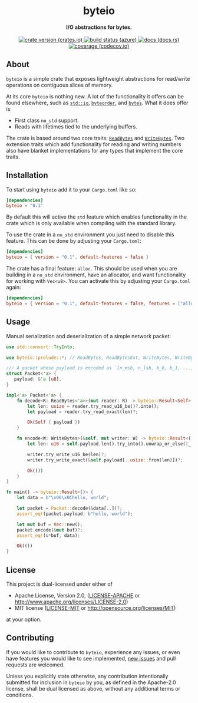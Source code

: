 <h1 align="center">byteio</h1>
<div align="center">
  <strong>
    I/O abstractions for bytes.
  </strong>
</div>

<br />

<div align="center">
  <!-- crate version (crates.io) -->
  <a href="https://crates.io/crates/byteio">
    <img src="https://img.shields.io/crates/v/byteio.svg?style=flat-square"
      alt="crate version (crates.io)" />
  </a>

  <!-- build status (azure) -->
  <a href="https://dev.azure.com/rjsberry/byteio/_build?definitionId=2">
    <img src="https://img.shields.io/azure-devops/build/rjsberry/eefd02b5-74a7-4227-8be5-dbd037a5e6d1/2.svg?style=flat-square"
      alt="build status (azure)" />
  </a>

  <!-- docs (docs.rs) -->
  <a href="https://docs.rs/byteio">
    <img src="https://img.shields.io/badge/docs-latest-blue.svg?style=flat-square"
      alt="docs (docs.rs)" />
  </a>

  <!-- coverage (codecov.io) -->
  <a href="https://codecov.io/gh/rjsberry/byteio">
    <img src="https://img.shields.io/codecov/c/github/rjsberry/byteio.svg?style=flat-square"
      alt="coverage (codecov.io)" />
  </a>
</div>

## About

`byteio` is a simple crate that exposes lightweight abstractions for read/write
operations on contiguous slices of memory.

At its core `byteio` is nothing new. A lot of the functionality it offers can be
found elsewhere, such as [`std::io`][std-io], [`byteorder`][byteorder], and
[`bytes`][bytes]. What it does offer is:

* First class `no_std` support.
* Reads with lifetimes tied to the underlying buffers.

The crate is based around two core traits: [`ReadBytes`][readbytes] and
[`WriteBytes`][writebytes]. Two extension traits which add functionality for
reading and writing numbers also have blanket implementations for any types that
implement the core traits.

[std-io]: https://doc.rust-lang.org/std/io/index.html
[byteorder]: https://docs.rs/byteorder/latest/byteorder/
[bytes]: https://docs.rs/bytes/latest/bytes
[readbytes]: https://docs.rs/byteio/latest/byteio/trait.ReadBytes.html
[writebytes]: https://docs.rs/byteio/latest/byteio/trait.WriteBytes.html

## Installation

To start using `byteio` add it to your `Cargo.toml` like so:

```toml
[dependencies]
byteio = "0.1"
```

By default this will active the `std` feature which enables functionality in
the crate which is only available when compiling with the standard library.

To use the crate in a `no_std` environment you just need to disable this
feature. This can be done by adjusting your `Cargo.toml`:

```toml
[dependencies]
byteio = { version = "0.1", default-features = false }
```

The crate has a final feature: `alloc`. This should be used when you are
building in a `no_std` environment, have an allocator, and want
functionality for working with `Vec<u8>`. You can activate this by adjusting
your `Cargo.toml` again:

```toml
[dependencies]
byteio = { version = "0.1", default-features = false, features = ["alloc"] }
```

## Usage

Manual serialization and deserialization of a simple network packet:

```rust
use std::convert::TryInto;

use byteio::prelude::*; // ReadBytes, ReadBytesExt, WriteBytes, WriteBytesExt

/// A packet whose payload is encoded as `[n_msb, n_lsb, b_0, b_1, ..., b_n-1]`.
struct Packet<'a> {
   payload: &'a [u8],
}

impl<'a> Packet<'a> {
    fn decode<R: ReadBytes<'a>>(mut reader: R) -> byteio::Result<Self> {
        let len: usize = reader.try_read_u16_be()?.into();
        let payload = reader.try_read_exact(len)?;

        Ok(Self { payload })
    }

    fn encode<W: WriteBytes>(&self, mut writer: W) -> byteio::Result<()> {
        let len: u16 = self.payload.len().try_into().unwrap_or_else(|_| !0);

        writer.try_write_u16_be(len)?;
        writer.try_write_exact(&self.payload[..usize::from(len)])?;

        Ok(())
    }
}

fn main() -> byteio::Result<()> {
    let data = b"\x00\x0Chello, world";

    let packet = Packet::decode(&data[..])?;
    assert_eq!(packet.payload, b"hello, world");

    let mut buf = Vec::new();
    packet.encode(&mut buf)?;
    assert_eq!(&*buf, data);

    Ok(())
}
```

## License

This project is dual-licensed under either of

 * Apache License, Version 2.0, ([LICENSE-APACHE](LICENSE-APACHE) or
   http://www.apache.org/licenses/LICENSE-2.0)
 * MIT license ([LICENSE-MIT](LICENSE-MIT) or
   http://opensource.org/licenses/MIT)

at your option.

## Contributing

If you would like to contribute to `byteio`, experience any issues, or even have
features you would like to see implemented, [new issues][new-issue] and pull
requests are welcomed.

Unless you explicitly state otherwise, any contribution intentionally submitted
for inclusion in `byteio` by you, as defined in the Apache-2.0 license, shall be
dual licensed as above, without any additional terms or conditions.

[new-issue]: https://github.com/rjsberry/byteio/issues/new

